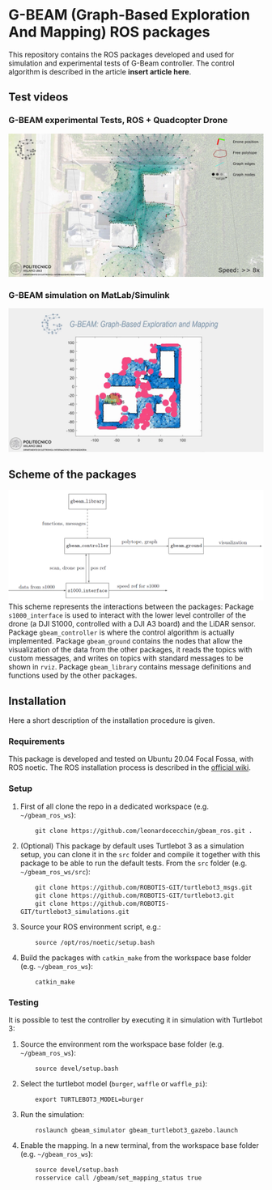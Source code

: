 # G-BEAM (Graph-Based Exploration And Mapping) ROS packages

This repository contains the ROS packages developed and used for simulation and experimental tests of G-Beam controller.
The control algorithm is described in the article **insert article here**.

## Test videos

### G-BEAM experimental Tests, ROS + Quadcopter Drone
[![gbeam experimental test](doc/img/0suE8IxzbC0.png)](https://www.youtube.com/watch?v=0suE8IxzbC0)

### G-BEAM simulation on MatLab/Simulink
[![gbeam matlab simulation](doc/img/9D0L84BI0Cg.png)](https://www.youtube.com/watch?v=9D0L84BI0Cg)

## Scheme of the packages
![scheme of gbeam package](doc/img/11_gbeam_scheme.png "packages scheme")
This scheme represents the interactions between the packages:
Package `s1000_interface` is used to interact with the lower level controller of the drone (a DJI S1000, controlled with a DJI A3 board) and the LiDAR sensor.
Package `gbeam_controller` is where the control algorithm is actually implemented.
Package `gbeam_ground` contains the nodes that allow the visualization of the data from the other packages, it reads the topics with custom messages, and writes on topics with standard messages to be shown in `rviz`.
Package `gbeam_library` contains message definitions and functions used by the other packages.

## Installation
Here a short description of the installation procedure is given.

### Requirements
This package is developed and tested on Ubuntu 20.04 Focal Fossa, with ROS noetic.
The ROS installation process is described in the [official wiki](http://wiki.ros.org/noetic/Installation/Ubuntu).

### Setup
1. First of all clone the repo in a dedicated workspace (e.g. `~/gbeam_ros_ws`):
    ```
        git clone https://github.com/leonardocecchin/gbeam_ros.git .
    ```
2. (Optional) This package by default uses Turtlebot 3 as a simulation setup, you can clone it in the `src` folder and compile it together with this package to be able to run the default tests. From the `src` folder (e.g. `~/gbeam_ros_ws/src`):
    ```
        git clone https://github.com/ROBOTIS-GIT/turtlebot3_msgs.git
        git clone https://github.com/ROBOTIS-GIT/turtlebot3.git
        git clone https://github.com/ROBOTIS-GIT/turtlebot3_simulations.git
    ```
3. Source your ROS environment script, e.g.:
    ```
        source /opt/ros/noetic/setup.bash
    ```
4. Build the packages with `catkin_make` from the workspace base folder (e.g. `~/gbeam_ros_ws`):
    ```
        catkin_make
    ```


### Testing
It is possible to test the controller by executing it in simulation with Turtlebot 3:
1. Source the environment rom the workspace base folder (e.g. `~/gbeam_ros_ws`):
    ```
        source devel/setup.bash
    ```
2. Select the turtlebot model (`burger`, `waffle` or `waffle_pi`):
    ```
        export TURTLEBOT3_MODEL=burger
    ```
3. Run the simulation:
    ```
        roslaunch gbeam_simulator gbeam_turtlebot3_gazebo.launch
    ```
4. Enable the mapping. In a new terminal, from the workspace base folder (e.g. `~/gbeam_ros_ws`):
    ```
        source devel/setup.bash
        rosservice call /gbeam/set_mapping_status true
    ```
